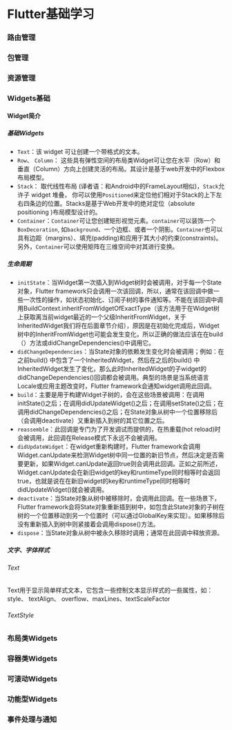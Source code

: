 # Flutter基础学习

### 路由管理

### 包管理

### 资源管理

### Widgets基础

#### Widget简介

##### 基础Widgets
* `Text`：该 widget 可让创建一个带格式的文本。
* `Row`、 `Column`： 这些具有弹性空间的布局类Widget可让您在水平（Row）和垂直（Column）方向上创建灵活的布局。其设计是基于web开发中的Flexbox布局模型。
* `Stack`： 取代线性布局 (译者语：和Android中的FrameLayout相似)，`Stack`允许子 widget 堆叠， 你可以使用`Positioned`来定位他们相对于Stack的上下左右四条边的位置。Stacks是基于Web开发中的绝对定位（absolute positioning )布局模型设计的。
* `Container`：`Container`可让您创建矩形视觉元素。`container`可以装饰一个`BoxDecoration`, 如`background`、一个边框、或者一个阴影。`Container`也可以具有边距（margins）、填充(padding)和应用于其大小的约束(constraints)。另外，`Container`可以使用矩阵在三维空间中对其进行变换。

##### 生命周期
* `initState`：当Widget第一次插入到Widget树时会被调用，对于每一个State对象，Flutter framework只会调用一次该回调，所以，通常在该回调中做一些一次性的操作，如状态初始化、订阅子树的事件通知等。不能在该回调中调用BuildContext.inheritFromWidgetOfExactType（该方法用于在Widget树上获取离当前widget最近的一个父级InheritFromWidget，关于InheritedWidget我们将在后面章节介绍），原因是在初始化完成后，Widget树中的InheritFromWidget也可能会发生变化，所以正确的做法应该在在build（）方法或didChangeDependencies()中调用它。
* `didChangeDependencies`：当State对象的依赖发生变化时会被调用；例如：在之前build() 中包含了一个InheritedWidget，然后在之后的build() 中InheritedWidget发生了变化，那么此时InheritedWidget的子widget的didChangeDependencies()回调都会被调用。典型的场景是当系统语言Locale或应用主题改变时，Flutter framework会通知widget调用此回调。
* `build`：主要是用于构建Widget子树的，会在这些场景被调用：在调用initState()之后；在调用didUpdateWidget()之后；在调用setState()之后；在调用didChangeDependencies()之后；在State对象从树中一个位置移除后（会调用deactivate）又重新插入到树的其它位置之后。
* `reassemble`：此回调是专门为了开发调试而提供的，在热重载(hot reload)时会被调用，此回调在Release模式下永远不会被调用。
* `didUpdateWidget`：在widget重新构建时，Flutter framework会调用Widget.canUpdate来检测Widget树中同一位置的新旧节点，然后决定是否需要更新，如果Widget.canUpdate返回true则会调用此回调。正如之前所述，Widget.canUpdate会在新旧widget的key和runtimeType同时相等时会返回true，也就是说在在新旧widget的key和runtimeType同时相等时didUpdateWidget()就会被调用。
* `deactivate`：当State对象从树中被移除时，会调用此回调。在一些场景下，Flutter framework会将State对象重新插到树中，如包含此State对象的子树在树的一个位置移动到另一个位置时（可以通过GlobalKey来实现）。如果移除后没有重新插入到树中则紧接着会调用dispose()方法。
* `dispose`：当State对象从树中被永久移除时调用；通常在此回调中释放资源。

##### 文字、字体样式

###### Text
Text用于显示简单样式文本，它包含一些控制文本显示样式的一些属性，如：style、 textAlign、 overflow、maxLines、textScaleFactor

###### TextStyle

### 布局类Widgets

### 容器类Widgets

### 可滚动Widgets

### 功能型Widgets

### 事件处理与通知